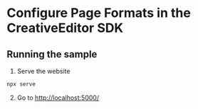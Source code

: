 # Configure Page Formats in the CreativeEditor SDK


## Running the sample

1. Serve the website

```bash
npx serve
```

2. Go to [http://localhost:5000/](http://localhost:5000/)
